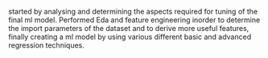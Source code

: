 started by analysing and determining the aspects required for tuning of the final ml model. Performed Eda and feature engineering inorder to determine the import parameters of the dataset and to derive more useful features, finally creating a ml model by using various different basic and advanced regression techniques.
